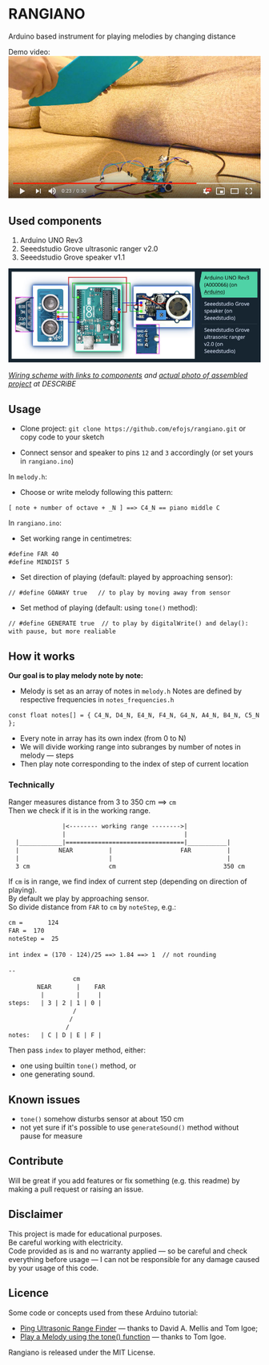 # RANGIANO
Arduino based instrument for playing melodies by changing distance  

Demo video:  
[![thumbnail link to YouTube](img/rangiano-youtube-preview.jpg)](https://www.youtube.com/watch?v=7qSYFnmITL8)  

## Used components
1. Arduino UNO Rev3
2. Seeedstudio Grove ultrasonic ranger v2.0
3. Seeedstudio Grove speaker v1.1

[![rangiano wiring](img/rangiano-wiring-described.jpg)](https://www.descr.be/posts/37/?utm_source=gthb&utm_medium=or&utm_campaign=awabys&utm_content=poli&utm_term=them)   

*[Wiring scheme with links to components](https://www.descr.be/posts/37/?utm_source=gthb&utm_medium=or&utm_campaign=awabys&utm_content=poli&utm_term=them) and [actual photo of assembled project](https://www.descr.be/posts/36/?utm_source=gthb&utm_medium=or&utm_campaign=awabys&utm_content=poli&utm_term=them) at DESCRiBE*  

## Usage
- Clone project:
`git clone https://github.com/efojs/rangiano.git` or copy code to your sketch

- Connect sensor and speaker to pins `12` and `3` accordingly (or set yours in `rangiano.ino`)

In `melody.h`:  
- Choose or write melody following this pattern:
```
[ note + number of octave + _N ] ==> C4_N == piano middle C
```

In `rangiano.ino`:
- Set working range in centimetres:
```
#define FAR 40
#define MINDIST 5  
```
- Set direction of playing (default: played by approaching sensor):
```
// #define GOAWAY true   // to play by moving away from sensor
```
- Set method of playing (default: using `tone()` method):
```
// #define GENERATE true  // to play by digitalWrite() and delay(): with pause, but more realiable
```

## How it works
**Our goal is to play melody note by note:**  
- Melody is set as an array of notes in `melody.h`
Notes are defined by respective frequencies in `notes_frequencies.h`  
```
const float notes[] = { C4_N, D4_N, E4_N, F4_N, G4_N, A4_N, B4_N, C5_N };
```
- Every note in array has its own index (from 0 to N)
- We will divide working range into subranges by number of notes in melody — steps
- Then play note corresponding to the index of step of current location

### Technically
Ranger measures distance from 3 to 350 cm ==> `cm`    
Then we check if it is in the working range.
```
               |<-------- working range -------->|
               |                                 |
  |____________|=================================|___________|
  |           NEAR          |                   FAR          |
  |                         |                                |
  3 cm                      cm                              350 cm
```
If `cm` is in range, we find index of current step (depending on direction of playing).  
By default we play by approaching sensor.  
So divide distance from `FAR` to `cm` by `noteStep`, e.g.:
```
cm =       124
FAR =  170
noteStep =  25

int index = (170 - 124)/25 ==> 1.84 ==> 1  // not rounding

--  
                  cm    
        NEAR       |    FAR
         |         |     |
steps:   | 3 | 2 | 1 | 0 |
                  /
                 /
                /               
notes:   | C | D | E | F |
```

Then pass `index` to player method, either:  
- one using builtin `tone()` method, or
- one generating sound.

## Known issues
- `tone()` somehow disturbs sensor at about 150 cm
- not yet sure if it's possible to use `generateSound()` method without pause for measure

## Contribute
Will be great if you add features or fix something (e.g. this readme) by making a pull request or raising an issue.


## Disclaimer
This project is made for educational purposes.  
Be careful working with electricity.  
Code provided as is and no warranty applied — so be careful and check everything before usage — I can not be responsible for any damage caused by your usage of this code.

## Licence
Some code or concepts used from these Arduino tutorial:
- [Ping Ultrasonic Range Finder](https://www.arduino.cc/en/Tutorial/Ping) — thanks to David A. Mellis and Tom Igoe;
- [Play a Melody using the tone() function](https://www.arduino.cc/en/Tutorial/ToneMelody) — thanks to Tom Igoe.

Rangiano is released under the MIT License.
